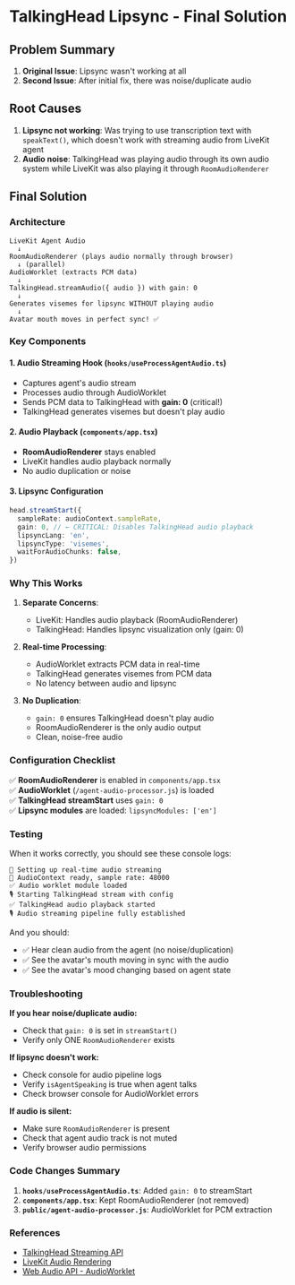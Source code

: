 # TalkingHead Lipsync - Final Solution

## Problem Summary
1. **Original Issue**: Lipsync wasn't working at all
2. **Second Issue**: After initial fix, there was noise/duplicate audio

## Root Causes
1. **Lipsync not working**: Was trying to use transcription text with `speakText()`, which doesn't work with streaming audio from LiveKit agent
2. **Audio noise**: TalkingHead was playing audio through its own audio system while LiveKit was also playing it through `RoomAudioRenderer`

## Final Solution

### Architecture
```
LiveKit Agent Audio
  ↓
RoomAudioRenderer (plays audio normally through browser)
  ↓ (parallel)
AudioWorklet (extracts PCM data)
  ↓
TalkingHead.streamAudio({ audio }) with gain: 0
  ↓
Generates visemes for lipsync WITHOUT playing audio
  ↓
Avatar mouth moves in perfect sync! ✅
```

### Key Components

#### 1. Audio Streaming Hook (`hooks/useProcessAgentAudio.ts`)
- Captures agent's audio stream
- Processes audio through AudioWorklet
- Sends PCM data to TalkingHead with **gain: 0** (critical!)
- TalkingHead generates visemes but doesn't play audio

#### 2. Audio Playback (`components/app.tsx`)
- **RoomAudioRenderer** stays enabled
- LiveKit handles audio playback normally
- No audio duplication or noise

#### 3. Lipsync Configuration
```typescript
head.streamStart({
  sampleRate: audioContext.sampleRate,
  gain: 0, // ← CRITICAL: Disables TalkingHead audio playback
  lipsyncLang: 'en',
  lipsyncType: 'visemes',
  waitForAudioChunks: false,
})
```

### Why This Works

1. **Separate Concerns**:
   - LiveKit: Handles audio playback (RoomAudioRenderer)
   - TalkingHead: Handles lipsync visualization only (gain: 0)

2. **Real-time Processing**:
   - AudioWorklet extracts PCM data in real-time
   - TalkingHead generates visemes from PCM data
   - No latency between audio and lipsync

3. **No Duplication**:
   - `gain: 0` ensures TalkingHead doesn't play audio
   - RoomAudioRenderer is the only audio output
   - Clean, noise-free audio

### Configuration Checklist

✅ **RoomAudioRenderer** is enabled in `components/app.tsx`  
✅ **AudioWorklet** (`/agent-audio-processor.js`) is loaded  
✅ **TalkingHead streamStart** uses `gain: 0`  
✅ **Lipsync modules** are loaded: `lipsyncModules: ['en']`  

### Testing

When it works correctly, you should see these console logs:
```
🎤 Setting up real-time audio streaming
🎵 AudioContext ready, sample rate: 48000
✅ Audio worklet module loaded
🎙️ Starting TalkingHead stream with config
✅ TalkingHead audio playback started
🎙️ Audio streaming pipeline fully established
```

And you should:
- ✅ Hear clean audio from the agent (no noise/duplication)
- ✅ See the avatar's mouth moving in sync with the audio
- ✅ See the avatar's mood changing based on agent state

### Troubleshooting

**If you hear noise/duplicate audio:**
- Check that `gain: 0` is set in `streamStart()`
- Verify only ONE `RoomAudioRenderer` exists

**If lipsync doesn't work:**
- Check console for audio pipeline logs
- Verify `isAgentSpeaking` is true when agent talks
- Check browser console for AudioWorklet errors

**If audio is silent:**
- Make sure `RoomAudioRenderer` is present
- Check that agent audio track is not muted
- Verify browser audio permissions

### Code Changes Summary

1. **`hooks/useProcessAgentAudio.ts`**: Added `gain: 0` to streamStart
2. **`components/app.tsx`**: Kept RoomAudioRenderer (not removed)
3. **`public/agent-audio-processor.js`**: AudioWorklet for PCM extraction

### References

- [TalkingHead Streaming API](https://github.com/met4citizen/TalkingHead#streaming-interface)
- [LiveKit Audio Rendering](https://docs.livekit.io/home/client/tracks/subscribe/)
- [Web Audio API - AudioWorklet](https://developer.mozilla.org/en-US/docs/Web/API/AudioWorklet)












